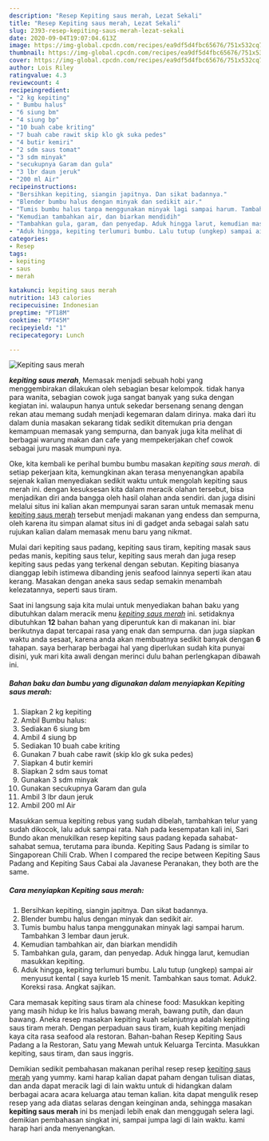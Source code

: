 ```yaml
---
description: "Resep Kepiting saus merah, Lezat Sekali"
title: "Resep Kepiting saus merah, Lezat Sekali"
slug: 2393-resep-kepiting-saus-merah-lezat-sekali
date: 2020-09-04T19:07:04.613Z
image: https://img-global.cpcdn.com/recipes/ea9df5d4fbc65676/751x532cq70/kepiting-saus-merah-foto-resep-utama.jpg
thumbnail: https://img-global.cpcdn.com/recipes/ea9df5d4fbc65676/751x532cq70/kepiting-saus-merah-foto-resep-utama.jpg
cover: https://img-global.cpcdn.com/recipes/ea9df5d4fbc65676/751x532cq70/kepiting-saus-merah-foto-resep-utama.jpg
author: Lois Riley
ratingvalue: 4.3
reviewcount: 4
recipeingredient:
- "2 kg kepiting"
- " Bumbu halus"
- "6 siung bm"
- "4 siung bp"
- "10 buah cabe kriting"
- "7 buah cabe rawit skip klo gk suka pedes"
- "4 butir kemiri"
- "2 sdm saus tomat"
- "3 sdm minyak"
- "secukupnya Garam dan gula"
- "3 lbr daun jeruk"
- "200 ml Air"
recipeinstructions:
- "Bersihkan kepiting, siangin japitnya. Dan sikat badannya."
- "Blender bumbu halus dengan minyak dan sedikit air."
- "Tumis bumbu halus tanpa menggunakan minyak lagi sampai harum. Tambahkan 3 lembar daun jeruk."
- "Kemudian tambahkan air, dan biarkan mendidih"
- "Tambahkan gula, garam, dan penyedap. Aduk hingga larut, kemudian masukkan kepiting."
- "Aduk hingga, kepiting terlumuri bumbu. Lalu tutup (ungkep) sampai air menyusut kental ( saya kurleb 15 menit. Tambahkan saus tomat. Aduk2. Koreksi rasa. Angkat sajikan."
categories:
- Resep
tags:
- kepiting
- saus
- merah

katakunci: kepiting saus merah 
nutrition: 143 calories
recipecuisine: Indonesian
preptime: "PT18M"
cooktime: "PT45M"
recipeyield: "1"
recipecategory: Lunch

---
```



![Kepiting saus merah](https://img-global.cpcdn.com/recipes/ea9df5d4fbc65676/751x532cq70/kepiting-saus-merah-foto-resep-utama.jpg)

<b><i>kepiting saus merah</i></b>, Memasak menjadi sebuah hobi yang menggembirakan dilakukan oleh sebagian besar kelompok. tidak hanya para wanita, sebagian cowok juga sangat banyak yang suka dengan kegiatan ini. walaupun hanya untuk sekedar bersenang senang dengan rekan atau memang sudah menjadi kegemaran dalam dirinya. maka dari itu dalam dunia masakan sekarang tidak sedikit ditemukan pria dengan kemampuan memasak yang sempurna, dan banyak juga kita melihat di berbagai warung makan dan cafe yang mempekerjakan chef cowok sebagai juru masak mumpuni nya.

Oke, kita kembali ke perihal bumbu bumbu masakan <i>kepiting saus merah</i>. di setiap pekerjaan kita, kemungkinan akan terasa menyenangkan apabila sejenak kalian menyediakan sedikit waktu untuk mengolah kepiting saus merah ini. dengan kesuksesan kita dalam meracik olahan tersebut, bisa menjadikan diri anda bangga oleh hasil olahan anda sendiri. dan juga disini melalui situs ini kalian akan mempunyai saran saran untuk memasak menu <u>kepiting saus merah</u> tersebut menjadi makanan yang endess dan sempurna, oleh karena itu simpan alamat situs ini di gadget anda sebagai salah satu rujukan kalian dalam memasak menu baru yang nikmat.

Mulai dari kepiting saus padang, kepiting saus tiram, kepiting masak saus pedas manis, kepiting saus telur, kepiting saus merah dan juga resep kepiting saus pedas yang terkenal dengan sebutan. Kepiting biasanya dianggap lebih istimewa dibanding jenis seafood lainnya seperti ikan atau kerang. Masakan dengan aneka saus sedap semakin menambah kelezatannya, seperti saus tiram.


Saat ini langsung saja kita mulai untuk menyediakan bahan baku yang dibutuhkan dalam meracik menu <u><i>kepiting saus merah</i></u> ini. setidaknya dibutuhkan <b>12</b> bahan bahan yang diperuntuk kan di makanan ini. biar berikutnya dapat tercapai rasa yang enak dan sempurna. dan juga siapkan waktu anda sesaat, karena anda akan membuatnya sedikit banyak dengan <b>6</b> tahapan. saya berharap berbagai hal yang diperlukan sudah kita punyai disini, yuk mari kita awali dengan merinci dulu bahan perlengkapan dibawah ini.

<!--inarticleads1-->

##### Bahan baku dan bumbu yang digunakan dalam menyiapkan Kepiting saus merah:

1. Siapkan 2 kg kepiting
1. Ambil  Bumbu halus:
1. Sediakan 6 siung bm
1. Ambil 4 siung bp
1. Sediakan 10 buah cabe kriting
1. Gunakan 7 buah cabe rawit (skip klo gk suka pedes)
1. Siapkan 4 butir kemiri
1. Siapkan 2 sdm saus tomat
1. Gunakan 3 sdm minyak
1. Gunakan secukupnya Garam dan gula
1. Ambil 3 lbr daun jeruk
1. Ambil 200 ml Air


Masukkan semua kepiting rebus yang sudah dibelah, tambahkan telur yang sudah dikocok, lalu aduk sampai rata. Nah pada kesempatan kali ini, Sari Bundo akan menukilkan resep kepiting saus padang kepada sahabat-sahabat semua, terutama para ibunda. Kepiting Saus Padang is similar to Singaporean Chili Crab. When I compared the recipe between Kepiting Saus Padang and Kepiting Saus Cabai ala Javanese Peranakan, they both are the same. 

<!--inarticleads2-->

##### Cara menyiapkan Kepiting saus merah:

1. Bersihkan kepiting, siangin japitnya. Dan sikat badannya.
1. Blender bumbu halus dengan minyak dan sedikit air.
1. Tumis bumbu halus tanpa menggunakan minyak lagi sampai harum. Tambahkan 3 lembar daun jeruk.
1. Kemudian tambahkan air, dan biarkan mendidih
1. Tambahkan gula, garam, dan penyedap. Aduk hingga larut, kemudian masukkan kepiting.
1. Aduk hingga, kepiting terlumuri bumbu. Lalu tutup (ungkep) sampai air menyusut kental ( saya kurleb 15 menit. Tambahkan saus tomat. Aduk2. Koreksi rasa. Angkat sajikan.


Cara memasak kepiting saus tiram ala chinese food: Masukkan kepiting yang masih hidup ke Iris halus bawang merah, bawang putih, dan daun bawang. Aneka resep masakan kepiting kuah selanjutnya adalah kepiting saus tiram merah. Dengan perpaduan saus tiram, kuah kepiting menjadi kaya cita rasa seafood ala restoran. Bahan-bahan Resep Kepiting Saus Padang a la Restoran, Satu yang Mewah untuk Keluarga Tercinta. Masukkan kepiting, saus tiram, dan saus inggris. 

Demikian sedikit pembahasan makanan perihal resep resep <u>kepiting saus merah</u> yang yummy. kami harap kalian dapat paham dengan tulisan diatas, dan anda dapat meracik lagi di lain waktu untuk di hidangkan dalam berbagai acara acara keluarga atau teman kalian. kita dapat mengulik resep resep yang ada diatas selaras dengan keinginan anda, sehingga masakan <b>kepiting saus merah</b> ini bs menjadi lebih enak dan menggugah selera lagi. demikian pembahasan singkat ini, sampai jumpa lagi di lain waktu. kami harap hari anda menyenangkan.
